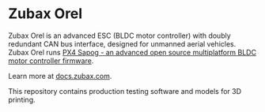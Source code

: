 # Zubax Orel

Zubax Orel is an advanced ESC (BLDC motor controller) with doubly redundant CAN bus interface,
designed for unmanned aerial vehicles.
Zubax Orel runs
[PX4 Sapog - an advanced open source multiplatform BLDC motor controller firmware](https://docs.zubax.com/sapog).

Learn more at [docs.zubax.com](https://docs.zubax.com).

This repository contains production testing software and models for 3D printing.
